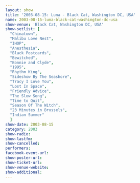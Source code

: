 ```yaml
---
layout: show
title: '2003-08-15: Luna - Black Cat, Washington DC, USA'
name: 2003-08-15-luna-black-cat-washington-dc-usa
show-venue: 'Black Cat, Washington DC, USA'
show-setlist: [
  "Chinatown",
  "Malibu Love Nest",
  "IHOP",
  "Anesthesia",
  "Black Postcards",
  "Bewitched",
  "Bonnie and Clyde",
  "1995",
  "Rhythm King",
  "Sideshow By The Seashore",
  "Tracy I Love You",
  "Lost In Space",
  "Friendly Advice",
  "The Slow Song",
  "Time to Quit",
  "Season Of The Witch",
  "23 Minutes in Brussels",
  "Indian Summer"
  ]
show-date: 2003-08-15
category: 2003
show-radio: 
show-lastfm: 
show-cancelled: 
performers: 
facebook-event-url: 
show-poster-url: 
show-ticket-url: 
show-venue-website: 
show-additional: 
---
```


